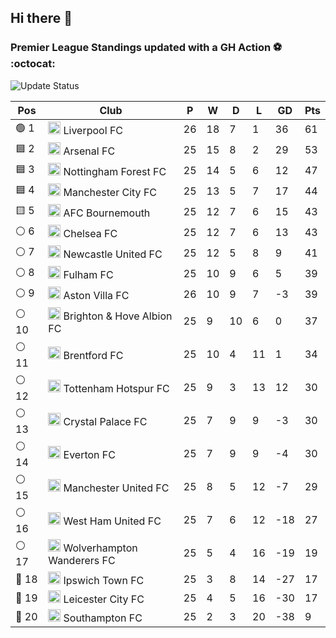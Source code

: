 ## Hi there 👋

<!--
**andregribeiro/andregribeiro** is a ✨ _special_ ✨ repository because its `README.md` (this file) appears on your GitHub profile.

Here are some ideas to get you started:

- 🔭 I’m currently working on ...
- 🌱 I’m currently learning ...
- 👯 I’m looking to collaborate on ...
- 🤔 I’m looking for help with ...
- 💬 Ask me about ...
- 📫 How to reach me: ...
- 😄 Pronouns: ...
- ⚡ Fun fact: ...
-->
### Premier League Standings updated with a GH Action ⚽ :octocat:
![Update Status](https://github.com/andregribeiro/andregribeiro/workflows/Update%20Premier%20League%20Standings/badge.svg)

<!-- STANDINGS:START -->
<div align="right">

| Pos |  Club  | P | W | D | L | GD | Pts |
|-----|------|----|---|---|---|----|----|
|  🟢 1 | <img src="https://crests.football-data.org/64.png" alt="Liverpool FC" width="20" height="20"> Liverpool FC | 26 | 18 | 7 | 1 | 36 | 61 |
|  🟦 2 | <img src="https://crests.football-data.org/57.png" alt="Arsenal FC" width="20" height="20"> Arsenal FC | 25 | 15 | 8 | 2 | 29 | 53 |
|  🟦 3 | <img src="https://crests.football-data.org/351.png" alt="Nottingham Forest FC" width="20" height="20"> Nottingham Forest FC | 25 | 14 | 5 | 6 | 12 | 47 |
|  🟦 4 | <img src="https://crests.football-data.org/65.png" alt="Manchester City FC" width="20" height="20"> Manchester City FC | 25 | 13 | 5 | 7 | 17 | 44 |
|  🟨 5 | <img src="https://crests.football-data.org/bournemouth.png" alt="AFC Bournemouth" width="20" height="20"> AFC Bournemouth | 25 | 12 | 7 | 6 | 15 | 43 |
|  ⚪ 6 | <img src="https://crests.football-data.org/61.png" alt="Chelsea FC" width="20" height="20"> Chelsea FC | 25 | 12 | 7 | 6 | 13 | 43 |
|  ⚪ 7 | <img src="https://crests.football-data.org/67.png" alt="Newcastle United FC" width="20" height="20"> Newcastle United FC | 25 | 12 | 5 | 8 | 9 | 41 |
|  ⚪ 8 | <img src="https://crests.football-data.org/63.png" alt="Fulham FC" width="20" height="20"> Fulham FC | 25 | 10 | 9 | 6 | 5 | 39 |
|  ⚪ 9 | <img src="https://crests.football-data.org/58.png" alt="Aston Villa FC" width="20" height="20"> Aston Villa FC | 26 | 10 | 9 | 7 | -3 | 39 |
|  ⚪ 10 | <img src="https://crests.football-data.org/397.png" alt="Brighton & Hove Albion FC" width="20" height="20"> Brighton & Hove Albion FC | 25 | 9 | 10 | 6 | 0 | 37 |
|  ⚪ 11 | <img src="https://crests.football-data.org/402.png" alt="Brentford FC" width="20" height="20"> Brentford FC | 25 | 10 | 4 | 11 | 1 | 34 |
|  ⚪ 12 | <img src="https://crests.football-data.org/73.png" alt="Tottenham Hotspur FC" width="20" height="20"> Tottenham Hotspur FC | 25 | 9 | 3 | 13 | 12 | 30 |
|  ⚪ 13 | <img src="https://crests.football-data.org/354.png" alt="Crystal Palace FC" width="20" height="20"> Crystal Palace FC | 25 | 7 | 9 | 9 | -3 | 30 |
|  ⚪ 14 | <img src="https://crests.football-data.org/62.png" alt="Everton FC" width="20" height="20"> Everton FC | 25 | 7 | 9 | 9 | -4 | 30 |
|  ⚪ 15 | <img src="https://crests.football-data.org/66.png" alt="Manchester United FC" width="20" height="20"> Manchester United FC | 25 | 8 | 5 | 12 | -7 | 29 |
|  ⚪ 16 | <img src="https://crests.football-data.org/563.png" alt="West Ham United FC" width="20" height="20"> West Ham United FC | 25 | 7 | 6 | 12 | -18 | 27 |
|  ⚪ 17 | <img src="https://crests.football-data.org/76.png" alt="Wolverhampton Wanderers FC" width="20" height="20"> Wolverhampton Wanderers FC | 25 | 5 | 4 | 16 | -19 | 19 |
|  🔴 18 | <img src="https://crests.football-data.org/349.png" alt="Ipswich Town FC" width="20" height="20"> Ipswich Town FC | 25 | 3 | 8 | 14 | -27 | 17 |
|  🔴 19 | <img src="https://crests.football-data.org/338.png" alt="Leicester City FC" width="20" height="20"> Leicester City FC | 25 | 4 | 5 | 16 | -30 | 17 |
|  🔴 20 | <img src="https://crests.football-data.org/340.png" alt="Southampton FC" width="20" height="20"> Southampton FC | 25 | 2 | 3 | 20 | -38 | 9 |

</div>
<!-- STANDINGS:END -->
